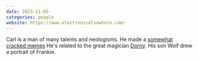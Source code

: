 ```yaml
---
date: 2023-11-05
categories: people
website: https://www.electronicelsewhere.com/
---
```

Carl is a man of many talents and neologisms. He made a [somewhat cracked memex](https://www.electronicelsewhere.com/cracked) He's related to the great magician [Dorny](https://www.electronicelsewhere.com/mornings-of-the-magician). His son Wolf drew a portrait of Frankie.
